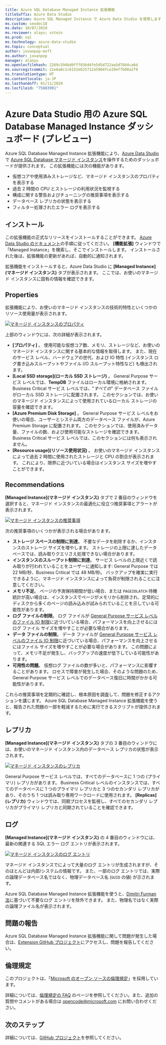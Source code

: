 ```yaml
---
title: Azure SQL Database Managed Instance 拡張機能
titleSuffix: Azure Data Studio
description: Azure SQL Managed Instance で Azure Data Studio を使用します
ms.custom: seodec18
ms.date: 10/07/2019
ms.reviewer: alayu; sstein
ms.prod: sql
ms.technology: azure-data-studio
ms.topic: conceptual
author: jovanpop-msft
ms.author: jovanpop
manager: alanyu
ms.openlocfilehash: 2269c594bd0fff036d4fe5d5d722aa5d78d4ca6d
ms.sourcegitcommit: 21e6a0c1c6152e625712a5904fce29effb08a2f9
ms.translationtype: HT
ms.contentlocale: ja-JP
ms.lasthandoff: 01/11/2020
ms.locfileid: "75883991"
---
```

# <a name="azure-sql-database-managed-instance-dashboard-for-azure-data-studio-preview"></a>Azure Data Studio 用の Azure SQL Database Managed Instance ダッシュボード (プレビュー)

Azure SQL Database Managed Instance 拡張機能により、[Azure Data Studio](https://github.com/Microsoft/azuredatastudio) で [Azure SQL Database マネージド インスタンス](https://docs.microsoft.com/azure/sql-database/sql-database-managed-instance-index)を操作するためのダッシュボードが提供されます。 この拡張機能には次の機能があります。

- 仮想コアや使用済みストレージなど、マネージド インスタンスのプロパティを表示する
- 過去 2 時間の CPU とストレージの利用状況を監視する
- 構成に関する警告およびチューニングの推奨事項を表示する
- データベース レプリカの状態を表示する
- フィルター処理されたエラー ログを表示する

## <a name="install"></a>インストール

この拡張機能の正式なリリースをインストールすることができます。 [Azure Data Studio のドキュメント](https://docs.microsoft.com/sql/azure-data-studio/extensions)の手順に従ってください。
**[機能拡張]** ウィンドウで「Managed Instance」を検索し、そこでインストールします。 インストールされた後は、拡張機能の更新があれば、自動的に通知されます。

拡張機能をインストールすると、Azure Data Studio に **[Managed Instance]\(マネージド インスタンス\)** タブが表示されます。 ここでは、お使いのマネージド インスタンスに固有の情報を確認できます。

## <a name="properties"></a>Properties

拡張機能により、お使いのマネージド インスタンスの技術的特性といくつかのリソース使用量が表示されます。

[ ![マネージド インスタンスのプロパティ](media/azure-sql-mi-extension/ads-mi-tab1.png )](media/azure-sql-mi-extension/ads-mi-tab1.png#lightbox)

上部のウィンドウには、次の詳細が表示されます。

- **[プロパティ]** 。 使用可能な仮想コア数、メモリ、ストレージなど、お使いのマネージド インスタンスに関する基本的な情報を取得します。 また、現在のサービス レベル、ハードウェアの世代、および IO 特性 (インスタンス ログ書き込みスループットやファイル I/O スループット特性など) も検出されます。
- **[Local SSD storage]\(ローカル SSD ストレージ\)** 。 General Purpose サービス レベルでは、**TempDB** ファイルはローカル環境に格納されます。 Business Critical サービス レベルでは、"_すべての_" データベース ファイルがローカル SSD ストレージに配置されます。 このセクションでは、お使いのマネージド インスタンスによって使用されているローカル ストレージの容量を確認できます。
- **[Azure Premium Disk Storage]** 。 General Purpose サービス レベルをお使いの場合、ユーザーとシステム両方のデータベース ファイルが、Azure Premium Storage に配置されます。 このセクションでは、使用済みデータ量、ファイルの数、および使用可能なストレージを確認できます。 Business Critical サービス レベルでは、このセクションには何も表示されません。
- **[Resource usage]\(リソース使用状況\)** 。 お使いのマネージド インスタンスによって過去 2 時間に使用されたストレージと CPU の割合が表示されます。 これにより、限界に近づいている場合はインスタンス サイズを増やすことができます。

## <a name="recommendations"></a>Recommendations

**[Managed Instance]\(マネージド インスタンス\)** タブで 2 番目のウィンドウを選択すると、マネージド インスタンスの最適化に役立つ推奨事項とアラートが表示されます。

[ ![マネージド インスタンスの推奨事項](media/azure-sql-mi-extension/ads-mi-tab2.png )](media/azure-sql-mi-extension/ads-mi-tab2.png#lightbox)

次の推奨事項のいくつかが表示される場合があります。

- **ストレージ スペースの制限に到達**。 不要なデータを削除するか、インスタンスのストレージ サイズを増やします。 ストレージの上限に達したデータベースでは、読み取りクエリさえ処理できない場合があります。
- **インスタンスのスループット制限に到達**。 サービス レベルの上限近くで読み取りが行われていることをユーザーに通知します: General Purpose では 22 MB/秒、Business Critical では 48 MB/秒。 バックアップを確実に実行できるように、マネージド インスタンスによって負荷が制限されることに注意してください。
- **メモリ不足**。 ページの予測保持期間が低い場合、または `PAGEIOLATCH` 待機統計が高い場合は、インスタンスでページがメモリから削除され、定常的にディスクから多くのページの読み込みが試みられていることを示している可能性があります。
- **ログ ファイルの制限**。 ログ ファイルが [General Purpose サービス レベルのファイル IO 制限](https://docs.microsoft.com/azure/sql-database/sql-database-managed-instance-resource-limits#file-io-characteristics-in-general-purpose-tier)に近づいている場合、パフォーマンスを向上させるにはログ ファイル サイズを増やすことが必要な場合があります。
- **データ ファイルの制限**。 データ ファイルが [General Purpose サービス レベルのファイル IO 制限](https://docs.microsoft.com/azure/sql-database/sql-database-managed-instance-resource-limits#file-io-characteristics-in-general-purpose-tier)に近づいている場合、パフォーマンスを向上させるにはファイル サイズを増やすことが必要な場合があります。 この問題によって、メモリ不足が発生し、バックアップの速度が低下している可能性があります。
- **可用性の問題**。 仮想ログ ファイルの数が多いと、パフォーマンスに影響することがあります。 ロセスで障害が発生した場合、そのような問題のため、General Purpose サービス レベルでのデータベース復旧に時間がかかる可能性があります。

これらの推奨事項を定期的に確認し、根本原因を調査して、問題を修正するアクションを講じます。 Azure SQL Database Managed Instance 拡張機能を使うと、報告された問題の一部を軽減するために実行できるスクリプトが提供されます。

## <a name="replicas"></a>レプリカ

**[Managed Instance]\(マネージド インスタンス\)** タブの 3 番目のウィンドウには、お使いのマネージド インスタンス内のデータベース レプリカの状態が表示されます。

[ ![マネージド インスタンスのレプリカ](media/azure-sql-mi-extension/ads-mi-tab3.png )](media/azure-sql-mi-extension/ads-mi-tab3.png#lightbox)

General Purpose サービス レベルでは、すべてのデータベースに 1 つの (プライマリ) レプリカがあります。 Business Critical レベルのインスタンスでは、すべてのデータベースに 1 つのプライマリ レプリカと 3 つのセカンダリ レプリカがあり、そのうち 1 つは読み取り専用ワークロードに使用されます。 **[Replicas]\(レプリカ\)** ウィンドウでは、同期プロセスを監視し、すべてのセカンダリ レプリカがプライマリ レプリカと同期されていることを確認できます。

## <a name="logs"></a>ログ

**[Managed Instance]\(マネージド インスタンス\)** の 4 番目のウィンドウには、最新の関連する SQL エラー ログ エントリが表示されます。

[ ![マネージド インスタンスのログ エントリ](media/azure-sql-mi-extension/ads-mi-tab4.png )](media/azure-sql-mi-extension/ads-mi-tab4.png#lightbox)

マネージド インスタンスでによって大量のログ エントリが生成されますが、そのほとんどは内部/システムの情報です。 また、一部のログ エントリでは、実際の論理データベース名ではなく、物理データベース名 (`GUID` の値) が示されます。

Azure SQL Database Managed Instance 拡張機能を使うと、[Dimitri Furman 法](https://techcommunity.microsoft.com/t5/DataCAT/Azure-SQL-DB-Managed-Instance-sp-readmierrorlog/ba-p/305506)に基づいて不要なログ エントリを除外できます。 また、物理名ではなく実際の論理ファイル名が表示されます。

## <a name="reporting-problems"></a>問題の報告

Azure SQL Database Managed Instance 拡張機能に関して問題が発生した場合は、[Extension GitHub プロジェクト](https://github.com/JocaPC/AzureDataStudio-Managed-Instance/issues)にアクセスし、問題を報告してください。

## <a name="code-of-conduct"></a>倫理規定

このプロジェクトは、「[Microsoft のオープン ソースの倫理規定][conduct-code]」を採用しています。

詳細については、[倫理規定の FAQ][conduct-FAQ] のページを参照してください。また、追加の質問やコメントがある場合は [opencode@microsoft.com][conduct-email] にお問い合わせください。

## <a name="next-steps"></a>次のステップ

詳細については、[GitHub プロジェクト](https://github.com/JocaPC/AzureDataStudio-Managed-Instance/)を参照してください。

[conduct-code]: https://opensource.microsoft.com/codeofconduct/
[conduct-FAQ]: https://opensource.microsoft.com/codeofconduct/faq/
[conduct-email]: mailto:opencode@microsoft.com

